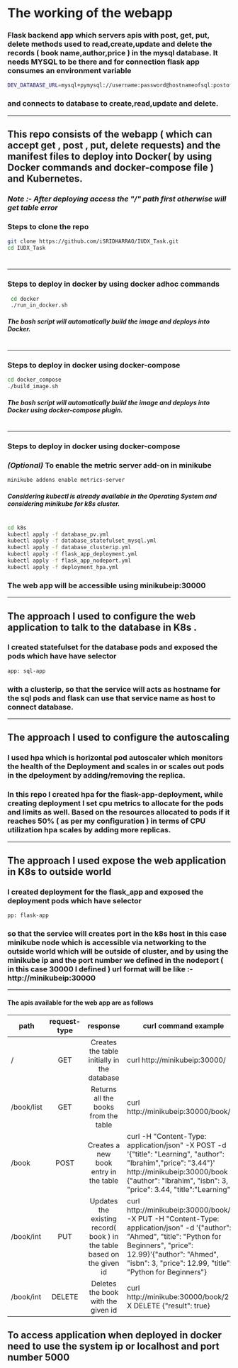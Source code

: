 # The working of the webapp
### Flask backend app which servers apis with post, get, put, delete methods used to read,create,update and delete the records ( book name,author,price ) in the mysql database. It needs MYSQL to be there and for connection flask app consumes an environment variable 
```sh
DEV_DATABASE_URL=mysql+pymysql://username:password@hostnameofsql:postofthecontainer/databasename
```
### and connects to database to create,read,update and delete.
---
## This repo consists of the webapp ( which can accept get , post , put, delete requests) and the manifest files to deploy into Docker( by using Docker commands and docker-compose file ) and Kubernetes.
 ### _Note :- After deploying access the "/" path first otherwise will get table error_
### Steps to clone the repo
```sh
git clone https://github.com/iSRIDHARRAO/IUDX_Task.git
cd IUDX_Task
```
#
---
### Steps to deploy in docker by using docker adhoc commands
```sh
 cd docker
 ./run_in_docker.sh
``` 
##### The bash script will automatically build the image and deploys into Docker.
#
---
### Steps to deploy in docker using docker-compose

```sh
cd docker_compose
./build_image.sh
```
##### The bash script will automatically build the image and deploys into Docker using docker-compose plugin.
#
---
### Steps to deploy in docker using docker-compose

### _(Optional)_ To enable the metric server add-on in minikube
```sh
minikube addons enable metrics-server
```

##### Considering kubectl is already available in the Operating System and considering minikube for k8s cluster.
#
```sh
cd k8s
kubectl apply -f database_pv.yml
kubectl apply -f database_statefulset_mysql.yml
kubectl apply -f database_clusterip.yml
kubectl apply -f flask_app_deployment.yml
kubectl apply -f flask_app_nodeport.yml
kubectl apply -f deployment_hpa.yml
```
### The web app will be accessible using minikubeip:30000  
---
## The approach I used to configure  the web application to talk to the database in K8s .
### I created statefulset for the database pods and exposed the pods which have have selector 
```sh
app: sql-app
```
### with a clusterip, so that the service will acts as hostname for the sql pods and flask can use that service name as host to connect database.
---
## The approach I used to configure the autoscaling 
### I used hpa which is horizontal pod autoscaler which monitors the health of the Deployment and scales in or scales out pods in the dpeloyment by adding/removing the replica.
### In this repo I created hpa for the flask-app-deployment, while creating deployment I set cpu metrics to allocate for the pods and limits as well. Based on the resources allocated to pods if it reaches 50% ( as per my configuration ) in terms of CPU utilization hpa scales by adding more replicas.
---
## The approach I used expose the web application in K8s to outside world
### I created deployment for the flask_app and exposed the deployment pods which have selector 
```sh
pp: flask-app
```
### so that the service will creates port in the k8s host in this case minikube node which is accessible via networking to the outside world which will be outside of cluster, and by using the minikube ip and the port number we defined in the nodeport ( in this case 30000 I defined ) url format will be like :-  http://minikubeip:30000
---

#### The apis available for the web app are as follows

| path | request-type | response | curl command example |
|------|:------------:|:----------:|--------------------|
|  /   |   GET        | Creates the table initially in the database | curl http://minikubeip:30000/ |
| /book/list| GET | Returns all the books from the table | curl http://minikubeip:30000/book/list  |
| /book | POST |Creates a new book entry in the table |curl -H "Content-Type: application/json" -X POST -d '{"title": "Learning", "author": "Ibrahim","price": "3.44"}' http://minikubeip:30000/book {"author": "Ibrahim", "isbn": 3, "price": 3.44, "title":"Learning"} |
|/book/int|PUT|Updates the existing record( book ) in the table based on the given id |curl http://minikubeip:30000/book/3 -X PUT -H "Content-Type: application/json" -d '{"author": "Ahmed", "title": "Python for Beginners", "price": 12.99}'{"author": "Ahmed", "isbn": 3, "price": 12.99, "title": "Python for Beginners"}|
|/book/int|DELETE|Deletes the book with the given id|curl http://minikube:30000/book/2 -X DELETE {"result": true} |
## To access application when deployed in docker need to use the system ip or localhost and port number 5000
